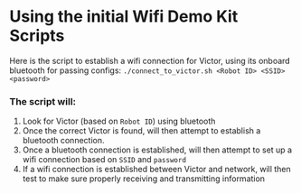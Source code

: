 # Using the initial Wifi Demo Kit Scripts

Here is the script to establish a wifi connection for Victor, using its onboard bluetooth for passing configs: 
`./connect_to_victor.sh <Robot ID> <SSID> <password>`

### The script will:

1. Look for Victor (based on `Robot ID`) using bluetooth 
2. Once the correct Victor is found, will then attempt to establish a bluetooth connection. 
3. Once a bluetooth connection is established, will then attempt to set up a wifi connection based on `SSID` and `password`
4. If a wifi connection is established between Victor and network, will then test to make sure properly receiving and transmitting information


